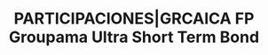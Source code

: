 ---
layout: asset
title: PARTICIPACIONES|GRCAICA FP Groupama Ultra Short Term Bond
isin: FR0013346079
---